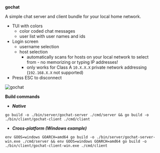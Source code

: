 **gochat**

A simple chat server and client bundle for your local home network.
- TUI with colors
    - color coded chat messages
    - user list with user names and ids
- Login screen
    - username selection
    - host selection
        - automatically scans for hosts on your local network to select from - no memorizing or typing IP addresses!
        - only works for Class A `10.X.X.X` private network addressing (`192.168.X.X` not supported)
- Press ESC to disconnect

![gochat](https://github.com/kvitebjorn/gochat/assets/7317556/60e5c467-f00f-4b71-a50c-e7b3764fea2b)



**Build commands**

- ***Native***
```
go build -o ./bin/server/gochat-server ./cmd/server && go build -o ./bin/client/gochat-client ./cmd/client
```

- ***Cross-platform (Windows example)***
```
env GOOS=windows GOARCH=amd64 go build -o ./bin/server/gochat-server-win.exe ./cmd/server && env GOOS=windows GOARCH=amd64 go build -o ./bin/client/gochat-client-win.exe ./cmd/client
```
